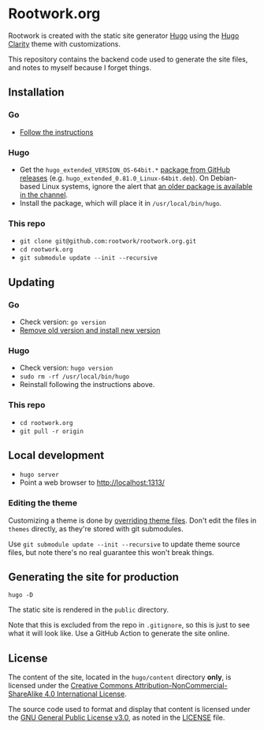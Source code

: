 # Rootwork.org

Rootwork is created with the static site generator [Hugo](http://gohugo.io)
using the [Hugo Clarity](https://github.com/chipzoller/hugo-clarity) theme with
customizations.

This repository contains the backend code used to generate the site files, and
notes to myself because I forget things.

## Installation

### Go

* [Follow the instructions](https://golang.org/doc/install)

### Hugo

* Get the `hugo_extended_VERSION_OS-64bit.*` [package from GitHub
releases](https://github.com/gohugoio/hugo/releases) (e.g.
`hugo_extended_0.81.0_Linux-64bit.deb`). On Debian-based Linux systems, ignore the alert
that [an older package is available in the
channel](https://gohugo.io/getting-started/installing#debian-and-ubuntu).
* Install the package, which will place it in `/usr/local/bin/hugo`.

### This repo

* `git clone git@github.com:rootwork/rootwork.org.git`
* `cd rootwork.org`
* `git submodule update --init --recursive`

## Updating

### Go

* Check version: `go version`
* [Remove old version and install new
version](https://gist.github.com/nikhita/432436d570b89cab172dcf2894465753)

### Hugo

* Check version: `hugo version`
* `sudo rm -rf /usr/local/bin/hugo`
* Reinstall following the instructions above.

### This repo

* `cd rootwork.org`
* `git pull -r origin`

## Local development

* `hugo server`
* Point a web browser to [http://localhost:1313/](http://localhost:1313/)

### Editing the theme

Customizing a theme is done by [overriding theme
files](https://gohugobrasil.netlify.app/themes/customizing/). Don't edit the
files in `themes` directly, as they're stored with git submodules.

Use `git submodule update --init --recursive` to update theme source files, but
note there's no real guarantee this won't break things.

## Generating the site for production

`hugo -D`

The static site is rendered in the `public` directory.

Note that this is excluded from the repo in `.gitignore`, so this is just to see
what it will look like. Use a GitHub Action to generate the site online.

## License

The content of the site, located in the `hugo/content` directory **only**, is
licensed under the [Creative Commons Attribution-NonCommercial-ShareAlike 4.0
International License](https://creativecommons.org/licenses/by-nc-sa/4.0/).

The source code used to format and display that content is licensed under the
[GNU General Public License v3.0](https://www.gnu.org/licenses/gpl-3.0.txt), as
noted in the
[LICENSE](https://github.com/rootwork/rootwork.org/blob/master/LICENSE) file.
